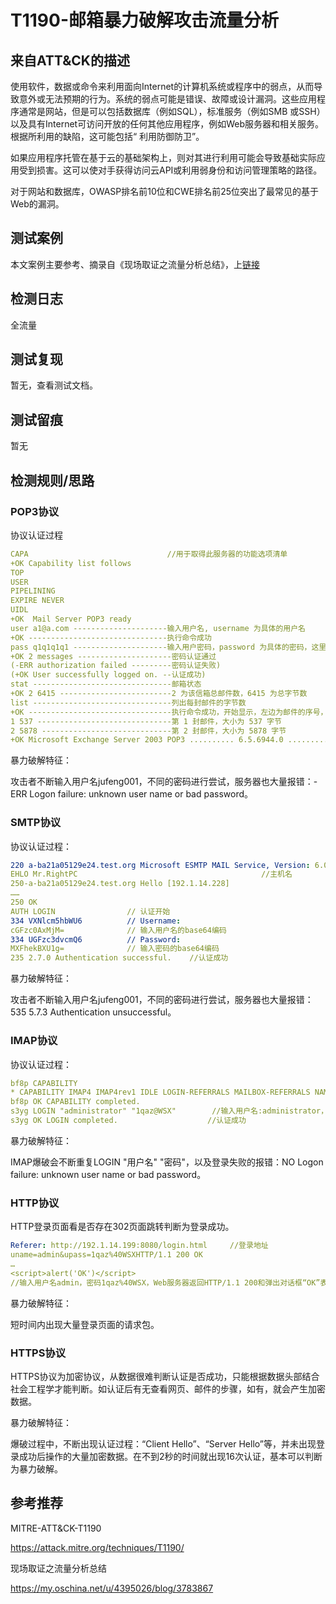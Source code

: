 # T1190-邮箱暴力破解攻击流量分析

## 来自ATT&CK的描述

使用软件，数据或命令来利用面向Internet的计算机系统或程序中的弱点，从而导致意外或无法预期的行为。系统的弱点可能是错误、故障或设计漏洞。这些应用程序通常是网站，但是可以包括数据库（例如SQL），标准服务（例如SMB 或SSH）以及具有Internet可访问开放的任何其他应用程序，例如Web服务器和相关服务。根据所利用的缺陷，这可能包括“ 利用防御防卫”。

如果应用程序托管在基于云的基础架构上，则对其进行利用可能会导致基础实际应用受到损害。这可以使对手获得访问云API或利用弱身份和访问管理策略的路径。

对于网站和数据库，OWASP排名前10位和CWE排名前25位突出了最常见的基于Web的漏洞。

## 测试案例

本文案例主要参考、摘录自《现场取证之流量分析总结》，上[链接](https://my.oschina.net/u/4395026/blog/3783867)

## 检测日志

全流量

## 测试复现

暂无，查看测试文档。

## 测试留痕

暂无

## 检测规则/思路

### POP3协议

协议认证过程

```yml
CAPA                               //用于取得此服务器的功能选项清单
+OK Capability list follows
TOP
USER
PIPELINING
EXPIRE NEVER
UIDL
+OK  Mail Server POP3 ready
user a1@a.com ---------------------输入用户名, username 为具体的用户名
+OK -------------------------------执行命令成功
pass q1q1q1q1 ---------------------输入用户密码，password 为具体的密码，这里要注意，当密码输入错误后要重新user username后再运行此命令，否则提示命令无效
+OK 2 messages ---------------------密码认证通过
(-ERR authorization failed ---------密码认证失败)
(+OK User successfully logged on. --认证成功)
stat -------------------------------邮箱状态
+OK 2 6415 -------------------------2 为该信箱总邮件数，6415 为总字节数
list -------------------------------列出每封邮件的字节数
+OK --------------------------------执行命令成功，开始显示，左边为邮件的序号，右边为该邮件的大小
1 537 ------------------------------第 1 封邮件，大小为 537 字节
2 5878 -----------------------------第 2 封邮件，大小为 5878 字节
+OK Microsoft Exchange Server 2003 POP3 .......... 6.5.6944.0 ..........
```

暴力破解特征：

攻击者不断输入用户名jufeng001，不同的密码进行尝试，服务器也大量报错：-ERR Logon failure: unknown user name or bad password。

### SMTP协议

协议认证过程：

```yml
220 a-ba21a05129e24.test.org Microsoft ESMTP MAIL Service, Version: 6.0.3790.3959 ready at  Thu, 6 Aug 2015 11:10:17 +0800  //服务就绪
EHLO Mr.RightPC                                         //主机名
250-a-ba21a05129e24.test.org Hello [192.1.14.228]
……
250 OK
AUTH LOGIN                // 认证开始
334 VXNlcm5hbWU6          // Username:
cGFzc0AxMjM=              // 输入用户名的base64编码
334 UGFzc3dvcmQ6          // Password:
MXFhekBXU1g=              // 输入密码的base64编码
235 2.7.0 Authentication successful.    //认证成功
```

暴力破解特征：

攻击者不断输入用户名jufeng001，不同的密码进行尝试，服务器也大量报错：535 5.7.3 Authentication unsuccessful。

### IMAP协议

协议认证过程：

```yml
bf8p CAPABILITY
* CAPABILITY IMAP4 IMAP4rev1 IDLE LOGIN-REFERRALS MAILBOX-REFERRALS NAMESPACE LITERAL+ UIDPLUS CHILDREN
bf8p OK CAPABILITY completed.
s3yg LOGIN "administrator" "1qaz@WSX"        //输入用户名:administrator，密码:1qaz@WSX
s3yg OK LOGIN completed.                    //认证成功
```

暴力破解特征：

IMAP爆破会不断重复LOGIN "用户名" "密码"，以及登录失败的报错：NO Logon failure: unknown user name or bad password。

### HTTP协议

HTTP登录页面看是否存在302页面跳转判断为登录成功。

```yml
Referer: http://192.1.14.199:8080/login.html     //登录地址
uname=admin&upass=1qaz%40WSXHTTP/1.1 200 OK
…
<script>alert('OK')</script>
//输入用户名admin，密码1qaz%40WSX，Web服务器返回HTTP/1.1 200和弹出对话框“OK”表示认证成功。
```

暴力破解特征：

短时间内出现大量登录页面的请求包。

### HTTPS协议

HTTPS协议为加密协议，从数据很难判断认证是否成功，只能根据数据头部结合社会工程学才能判断。如认证后有无查看网页、邮件的步骤，如有，就会产生加密数据。

暴力破解特征：

爆破过程中，不断出现认证过程：“Client Hello”、“Server Hello”等，并未出现登录成功后操作的大量加密数据。在不到2秒的时间就出现16次认证，基本可以判断为暴力破解。

## 参考推荐

MITRE-ATT&CK-T1190

<https://attack.mitre.org/techniques/T1190/>

现场取证之流量分析总结

<https://my.oschina.net/u/4395026/blog/3783867>